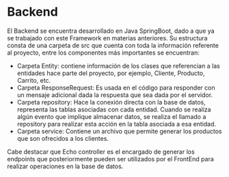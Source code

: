 # Backend

El Backend se encuentra desarrollado en Java SpringBoot, dado a que ya se trabajado con este Framework en materias anteriores. Su estructura consta de una carpeta de src que cuenta con toda la información referente al proyecto, entre los componentes más importantes se encuentran:

-	Carpeta Entity: contiene información de los clases que referencian a las entidades hace parte del proyecto, por ejemplo, Cliente, Producto, Carrito, etc.
-	Carpeta ResponseRequest: Es usada en el código para responder con un mensaje adicional dada la respuesta que sea dada por el servidor.
-	Carpeta repository: Hace la conexión directa con la base de datos, representa las tablas asociadas con cada entidad. Cuando se realiza algún evento que implique almacenar datos, se realiza el llamado a repository para realizar esta acción en la tabla asociada a esa entidad. 
-	Carpeta service: Contiene un archivo que permite generar los productos que son ofrecidos a los clientes.

Cabe destacar que Echo controller es el encargado de generar los endpoints que posteriormente pueden ser utilizados por el FrontEnd para realizar operaciones en la base de datos. 
